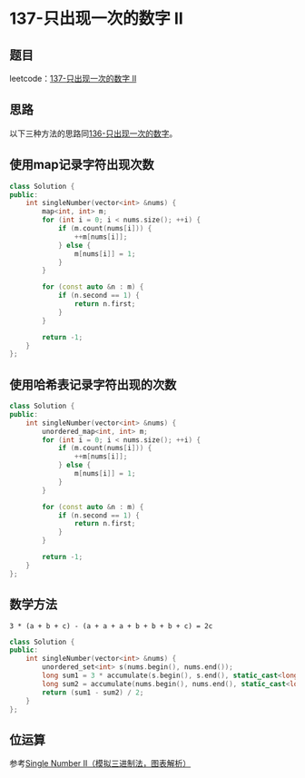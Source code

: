 # 137-只出现一次的数字 II

## 题目

leetcode：[137-只出现一次的数字 II](https://leetcode-cn.com/problems/single-number-ii/)

## 思路

以下三种方法的思路同[136-只出现一次的数字](../136-只出现一次的数字/)。

## 使用map记录字符出现次数

```c++
class Solution {
public:
    int singleNumber(vector<int> &nums) {
        map<int, int> m;
        for (int i = 0; i < nums.size(); ++i) {
            if (m.count(nums[i])) {
                ++m[nums[i]];
            } else {
                m[nums[i]] = 1;
            }
        }

        for (const auto &n : m) {
            if (n.second == 1) {
                return n.first;
            }
        }

        return -1;
    }
};
```

## 使用哈希表记录字符出现的次数

```c++
class Solution {
public:
    int singleNumber(vector<int> &nums) {
        unordered_map<int, int> m;
        for (int i = 0; i < nums.size(); ++i) {
            if (m.count(nums[i])) {
                ++m[nums[i]];
            } else {
                m[nums[i]] = 1;
            }
        }

        for (const auto &n : m) {
            if (n.second == 1) {
                return n.first;
            }
        }

        return -1;
    }
};
```

## 数学方法

`3 * (a + b + c) - (a + a + a + b + b + b + c) = 2c`

```c++
class Solution {
public:
    int singleNumber(vector<int> &nums) {
        unordered_set<int> s(nums.begin(), nums.end());
        long sum1 = 3 * accumulate(s.begin(), s.end(), static_cast<long>(0));
        long sum2 = accumulate(nums.begin(), nums.end(), static_cast<long>(0));
        return (sum1 - sum2) / 2;
    }
};
```

## 位运算

参考[Single Number II（模拟三进制法，图表解析）](https://leetcode-cn.com/problems/single-number-ii/solution/single-number-ii-mo-ni-san-jin-zhi-fa-by-jin407891/)
